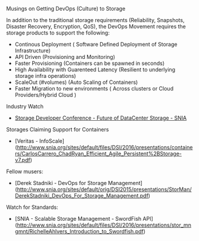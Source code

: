 Musings on Getting DevOps (Culture) to Storage 

In addition to the traditional storage requirements (Reliability, Snapshots, Disaster Recovery, Encryption, QoS), the DevOps Movement requires the storage products to support the following: 
- Continous Deployment ( Software Defined Deployment of Storage Infrastructure)
- API Driven (Provisioning and Monitoring)
- Faster Provisioning (Containers can be spawned in seconds)
- High Availability with Guarenteed Latency (Resilient to underlying storage infra operations)
- ScaleOut (#volumes) (Auto Scaling of Containers)
- Faster Migration to new environments ( Across clusters or Cloud Providers/Hybrid Cloud )


Industry Watch
- [Storage Developer Conference - Future of DataCenter Storage - SNIA](http://www.snia.org/sites/default/files/SDC/2016/presentations/keynote_general/Wilder_Reimers_Future_of_Datacenter_Storage-v3.pdf)

Storages Claiming Support for Containers
- [Veritas - InfoScale] (http://www.snia.org/sites/default/files/DSI/2016/presentations/containers/CarlosCarrero_ChadRyan_Efficient_Agile_Persistent%2BStorage-v7.pdf)

Fellow musers:
- [Derek Stadniki - DevOps for Storage Management] (http://www.snia.org/sites/default/orig/DSI2015/presentations/StorMan/DerekStadniki_DevOps_For_Storage_Management.pdf)

Watch for Standards:
- [SNIA - Scalable Storage Management - SwordFish API] (http://www.snia.org/sites/default/files/DSI/2016/presentations/stor_mngmnt/RichelleAhlvers_Introduction_to_Swordfish.pdf) 

